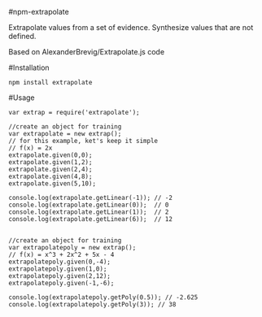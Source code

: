 #npm-extrapolate

Extrapolate values from a set of evidence. Synthesize values that are not defined.

Based on AlexanderBrevig/Extrapolate.js code

#Installation

    npm install extrapolate

#Usage

    var extrap = require('extrapolate');
    
    //create an object for training
    var extrapolate = new extrap();
    // for this example, ket's keep it simple
    // f(x) = 2x
    extrapolate.given(0,0);
    extrapolate.given(1,2);
    extrapolate.given(2,4);
    extrapolate.given(4,8);
    extrapolate.given(5,10);

    console.log(extrapolate.getLinear(-1)); // -2
    console.log(extrapolate.getLinear(0));  // 0
    console.log(extrapolate.getLinear(1));  // 2
    console.log(extrapolate.getLinear(6));  // 12


    //create an object for training
    var extrapolatepoly = new extrap();
    // f(x) = x^3 + 2x^2 + 5x - 4
    extrapolatepoly.given(0,-4);
    extrapolatepoly.given(1,0);
    extrapolatepoly.given(2,12);
    extrapolatepoly.given(-1,-6);

    console.log(extrapolatepoly.getPoly(0.5)); // -2.625
    console.log(extrapolatepoly.getPoly(3)); // 38

